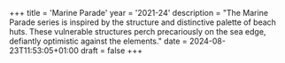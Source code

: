 +++
title = 'Marine Parade'
year = '2021-24'
description = "The Marine Parade series is inspired by the structure and distinctive palette of beach huts. These vulnerable structures perch precariously on the sea edge, defiantly optimistic against the elements."
date = 2024-08-23T11:53:05+01:00
draft = false
+++
